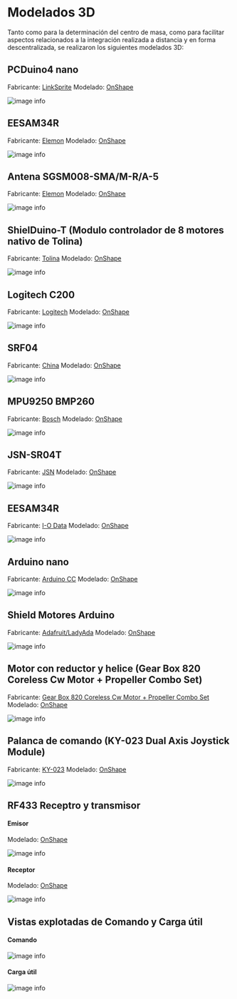 # Modelados 3D

Tanto como para la determinación del centro de masa, como para facilitar aspectos relacionados a la integración realizada a distancia y en forma descentralizada, se realizaron los siguientes modelados 3D:

## PCDuino4 nano

Fabricante: [LinkSprite](https://www.linksprite.com/pcduino4-nano/)
Modelado: [OnShape](https://cad.onshape.com/documents/b4b0b3f34a575819a2707872/w/88d6b2fa41ddc3f8a9d6b3d2/e/b33581a21ca1b7f09e8596de)

![image info](./PCDuino4nano_OSh.jpg)

## EESAM34R

Fabricante: [Elemon](https://www.elemon.com.ar/Cotizar.aspx)
Modelado: [OnShape](https://cad.onshape.com/documents/ec4b6312847b79863e13bf8e/w/0436242ac0876fc591eb0102/e/217696dc8bc2e912b344ecc6)

![image info](./EESAMR34_OSh.jpg)

## Antena SGSM008-SMA/M-R/A-5

Fabricante: [Elemon](https://www.elemon.com.ar/Cotizar.aspx)
Modelado: [OnShape](https://cad.onshape.com/documents/461af691bdc8e8293b6acc81/w/5bf0a661077147eb908c0616/e/5cb2624135b9eea222923b98)

![image info](./Antena_OnShape.png)

## ShielDuino-T (Modulo controlador de 8 motores nativo de Tolina)

Fabricante: [Tolina](https://github.com/huguitovi/Tolina)
Modelado: [OnShape](https://cad.onshape.com/documents/e3b788214f8b06f891d40f1e/w/c74bf7b978118f32a32821e2/e/986af21a91f393d954ba1fb5)

![image info](./Shielduino-T_Onshape.png)

## Logitech C200

Fabricante: [Logitech](https://support.logi.com/hc/en-us/articles/360023307014-Logitech-Webcam-C200-Technical-Specifications)
Modelado: [OnShape](https://cad.onshape.com/documents/c44ed40a48549f56abfa6e95/w/bb11458fc9d157a45261392b/e/d3aeba1b3881ed7b99e6e940)

![image info](./Webcam_onshape.png)

## SRF04

Fabricante: [China]()
Modelado: [OnShape]()

![image info](./SRF04_OnShape.png)

## MPU9250 BMP260

Fabricante: [Bosch]()
Modelado: [OnShape](https://cad.onshape.com/documents/137634499555791615642d57/w/9201c79dbb14d58388e90772/e/1ceaf7b055e3bd4cd616bf7e)

![image info](./MPU9250_OnShape.png)

## JSN-SR04T

Fabricante: [JSN](https://www.elemon.com.ar/Cotizar.aspx)
Modelado: [OnShape](https://cad.onshape.com/documents/5689bac8cee0096f19e13d54/w/39e027f5c27cfc006658e57e/e/44e5082090eb61c592169ccd)

![image info](./JSN-SR04T_OnShape.png)

## EESAM34R

Fabricante: [I-O Data]()
Modelado: [OnShape](https://cad.onshape.com/documents/2a58d5fc7cfdaa5131b7bced/w/1790b3b75a4a6e0e9be4c743/e/e5ab12a85833402ce6b296c1)

![image info](./IOData_Onshape.png)

## Arduino nano

Fabricante: [Arduino CC](https://www.arduino.cc/)
Modelado: [OnShape](https://cad.onshape.com/documents/e08e87ede2b085dabb8ec284/w/2d2faaebe3f86c9a17560737/e/5b4681878ee84e214a5b4865)


![image info](./Arduino_Nano_Onshape.png)

## Shield Motores Arduino

Fabricante: [Adafruit/LadyAda](https://www.adafruit.com/product/81)
Modelado: [OnShape](https://cad.onshape.com/documents/8d47852de01c4f7387d6f724/w/a000db7d16f8f21633216dc9/e/aa8d04f9ba54ca66b5974670)

![image info](./Shield_Motores_Onshape.png)

## Motor con reductor y helice (Gear Box 820 Coreless Cw Motor + Propeller Combo Set)

Fabricante: [Gear Box 820 Coreless Cw Motor + Propeller Combo Set](https://www.adafruit.com/product/81)
Modelado: [OnShape](https://cad.onshape.com/documents/0da1457debc2a4a932a4e4b8/w/93f8d65b40d40a5ed462e47c/e/6945122e04e86da24dd1f20e)

![image info](./motor_con_reductor_onshape.png)

## Palanca de comando (KY-023 Dual Axis Joystick Module)

Fabricante: [KY-023](https://arduinomodules.info/ky-023-joystick-dual-axis-module/)
Modelado: [OnShape](https://cad.onshape.com/documents/0726fa1b1b917e7525642e5a/w/507874bc5735f5b12601344c/e/7aaea927ce7cc22c705d6ab0)

![image info](./Stick_Onshape.png)

## RF433 Receptro y transmisor

#### Emisor
Modelado: [OnShape](https://cad.onshape.com/documents/c004816032ad218b156599f2/w/bebf56a0e8003108964e5747/e/70b6ae09fcd66aa26aaf5e35)

![image info](./RF433_TX.png)


#### Receptor
Modelado: [OnShape](https://cad.onshape.com/documents/db5adeeefbcc91026425b5d4/w/9b04f95ce5a829f2a64d8bc5/e/4a731cc7295ea3d0d6fe656e)

![image info](./RF433_RX.png)

## Vistas explotadas de Comando y Carga útil

#### Comando
![image info](./Comando.png)

#### Carga útil
![image info](./Carga_útil.png)



<!---just---#

![image info](./SRF04_OnShape.png)
![image info](./MPU9250_OnShape.png)
![image info](./JSN-SR04T_OnShape.png)>